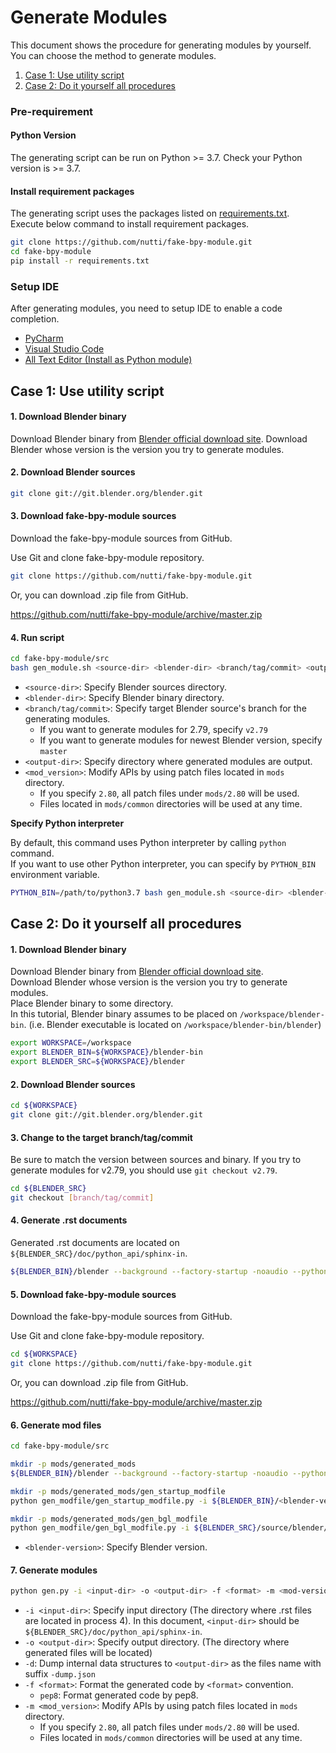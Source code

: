 # Generate Modules

This document shows the procedure for generating modules by yourself.  
You can choose the method to generate modules.

1. [Case 1: Use utility script](#case-1-use-utility-script)
2. [Case 2: Do it yourself all procedures](#case-2-do-it-yourself-all-procedures)


### Pre-requirement

#### Python Version

The generating script can be run on Python >= 3.7.
Check your Python version is >= 3.7.


#### Install requirement packages

The generating script uses the packages listed on [requirements.txt](../requirements.txt).  
Execute below command to install requirement packages.

```bash
git clone https://github.com/nutti/fake-bpy-module.git
cd fake-bpy-module
pip install -r requirements.txt
```


### Setup IDE

After generating modules, you need to setup IDE to enable a code completion.

* [PyCharm](docs/setup_pycharm.md)
* [Visual Studio Code](docs/setup_visual_studio_code.md)
* [All Text Editor (Install as Python module)](docs/setup_all_text_editor.md)


## Case 1: Use utility script

#### 1. Download Blender binary

Download Blender binary from [Blender official download site](https://download.blender.org/release/).
Download Blender whose version is the version you try to generate modules.


#### 2. Download Blender sources

```bash
git clone git://git.blender.org/blender.git
```


#### 3. Download fake-bpy-module sources

Download the fake-bpy-module sources from GitHub.

Use Git and clone fake-bpy-module repository.

```bash
git clone https://github.com/nutti/fake-bpy-module.git
```

Or, you can download .zip file from GitHub.

https://github.com/nutti/fake-bpy-module/archive/master.zip


#### 4. Run script

```bash
cd fake-bpy-module/src
bash gen_module.sh <source-dir> <blender-dir> <branch/tag/commit> <output-dir> <mod-version>
```

* `<source-dir>`: Specify Blender sources directory.
* `<blender-dir>`: Specify Blender binary directory.
* `<branch/tag/commit>`: Specify target Blender source's branch for the generating modules.
  * If you want to generate modules for 2.79, specify `v2.79`
  * If you want to generate modules for newest Blender version, specify `master`
* `<output-dir>`: Specify directory where generated modules are output.
* `<mod_version>`: Modify APIs by using patch files located in `mods` directory.
  * If you specify `2.80`, all patch files under `mods/2.80` will be used.
  * Files located in `mods/common` directories will be used at any time.


**Specify Python interpreter**

By default, this command uses Python interpreter by calling `python` command.  
If you want to use other Python interpreter, you can specify by `PYTHON_BIN` environment variable.

```bash
PYTHON_BIN=/path/to/python3.7 bash gen_module.sh <source-dir> <blender-dir> <branch/tag/commit> <output-dir> <mod-version>
```


## Case 2: Do it yourself all procedures

#### 1. Download Blender binary

Download Blender binary from [Blender official download site](https://download.blender.org/release/).  
Download Blender whose version is the version you try to generate modules.  
Place Blender binary to some directory.  
In this tutorial, Blender binary assumes to be placed on `/workspace/blender-bin`. (i.e. Blender executable is located on `/workspace/blender-bin/blender`)

```bash
export WORKSPACE=/workspace
export BLENDER_BIN=${WORKSPACE}/blender-bin
export BLENDER_SRC=${WORKSPACE}/blender
```


#### 2. Download Blender sources

```bash
cd ${WORKSPACE}
git clone git://git.blender.org/blender.git
```


#### 3. Change to the target branch/tag/commit

Be sure to match the version between sources and binary.
If you try to generate modules for v2.79, you should use `git checkout v2.79`.

```bash
cd ${BLENDER_SRC}
git checkout [branch/tag/commit]
```


#### 4. Generate .rst documents

Generated .rst documents are located on `${BLENDER_SRC}/doc/python_api/sphinx-in`.

```bash
${BLENDER_BIN}/blender --background --factory-startup -noaudio --python doc/python_api/sphinx_doc_gen.py --python-exit-code 1
```


#### 5. Download fake-bpy-module sources

Download the fake-bpy-module sources from GitHub.

Use Git and clone fake-bpy-module repository.

```bash
cd ${WORKSPACE}
git clone https://github.com/nutti/fake-bpy-module.git
```

Or, you can download .zip file from GitHub.

https://github.com/nutti/fake-bpy-module/archive/master.zip


#### 6. Generate mod files

```bash
cd fake-bpy-module/src

mkdir -p mods/generated_mods
${BLENDER_BIN}/blender --background --factory-startup -noaudio --python gen_modfile/gen_modules_modfile.py --python-exit-code 1 -- -m addon_utils -o mods/generated_mods/gen_modules_modfile

mkdir -p mods/generated_mods/gen_startup_modfile
python gen_modfile/gen_startup_modfile.py -i ${BLENDER_BIN}/<blender-version>/scripts/startup -o mods/generated_mods/gen_startup_modfile/bpy.json

mkdir -p mods/generated_mods/gen_bgl_modfile
python gen_modfile/gen_bgl_modfile.py -i ${BLENDER_SRC}/source/blender/python/generic/bgl.c -o mods/generated_mods/gen_bgl_modfile/bgl.json
```

* `<blender-version>`: Specify Blender version.


#### 7. Generate modules

```bash
python gen.py -i <input-dir> -o <output-dir> -f <format> -m <mod-version>
```

* `-i <input-dir>`: Specify input directory (The directory where .rst files are located in process 4). In this document, `<input-dir>` should be `${BLENDER_SRC}/doc/python_api/sphinx-in`.
* `-o <output-dir>`: Specify output directory. (The directory where generated files will be located)
* `-d`: Dump internal data structures to `<output-dir>` as the files name with suffix `-dump.json`
* `-f <format>`: Format the generated code by `<format>` convention.
  * `pep8`: Format generated code by pep8.
* `-m <mod_version>`: Modify APIs by using patch files located in `mods` directory.
  * If you specify `2.80`, all patch files under `mods/2.80` will be used.
  * Files located in `mods/common` directories will be used at any time.
